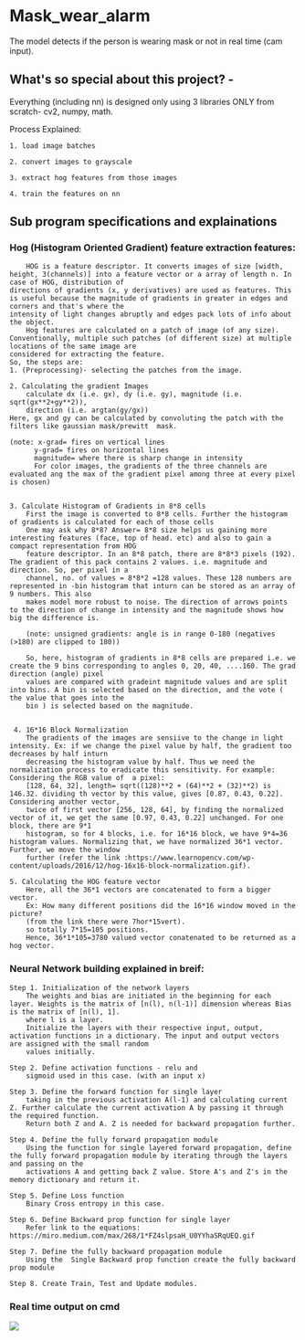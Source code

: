 # Mask_wear_alarm

The model detects if the person is wearing mask or not in real time (cam input).

## What's so special about this project? - 
Everything (including nn) is designed only using 3 libraries ONLY from scratch- cv2, numpy, math. 

Process Explained:

	1. load image batches
	
	2. convert images to grayscale
	
	3. extract hog features from those images
	
	4. train the features on nn

## Sub program specifications and explainations 

### Hog (Histogram Oriented Gradient) feature extraction features:

		HOG is a feature descriptor. It converts images of size [width, height, 3(channels)] into a feature vector or a array of length n. In case of HOG, distribution of
	directions of gradients (x, y derivatives) are used as features. This is useful because the magnitude of gradients in greater in edges and corners and that's where the
	intensity of light changes abruptly and edges pack lots of info about the object.
		Hog features are calculated on a patch of image (of any size). Conventionally, multiple such patches (of different size) at multiple locations of the same image are
	considered for extracting the feature. 
	So, the steps are: 
	1. (Preprocessing)- selecting the patches from the image. 
	
	2. Calculating the gradient Images
		calculate dx (i.e. gx), dy (i.e. gy), magnitude (i.e. sqrt(gx**2+gy**2)),
		direction (i.e. argtan(gy/gx))
	Here, gx and gy can be calculated by convoluting the patch with the filters like gaussian mask/prewitt  mask.
	
	(note: x-grad= fires on vertical lines
		  y-grad= fires on horizontal lines
		  magnitude= where there is sharp change in intensity
		  For color images, the gradients of the three channels are evaluated ang the max of the gradient pixel among three at every pixel is chosen)
		  
		  
	3. Calculate Histogram of Gradients in 8*8 cells
		First the image is converted to 8*8 cells. Further the histogram of gradients is calculated for each of those cells
		One may ask why 8*8? Answer= 8*8 size helps us gaining more interesting features (face, top of head. etc) and also to gain a compact representation from HOG
		feature descriptor. In an 8*8 patch, there are 8*8*3 pixels (192). The gradient of this pack contains 2 values. i.e. magnitude and direction. So, per pixel in a
		channel, no. of values = 8*8*2 =128 values. These 128 numbers are represented in -bin histogram that inturn can be stored as an array of 9 numbers. This also
		makes model more robust to noise. The direction of arrows points to the direction of change in intensity and the magnitude shows how big the difference is. 	
		
		(note: unsigned gradients: angle is in range 0-180 (negatives (>180) are clipped to 180))
		
		So, here, histogram of gradients in 8*8 cells are prepared i.e. we create the 9 bins corresponding to angles 0, 20, 40, ....160. The grad direction (angle) pixel
		values are compared with gradeint magnitude values and are split into bins. A bin is selected based on the direction, and the vote ( the value that goes into the
		bin ) is selected based on the magnitude.   


	 4. 16*16 Block Normalization
	 	The gradients of the images are sensiive to the change in light intensity. Ex: if we change the pixel value by half, the gradient too decreases by half inturn
		decreasing the histogram value by half. Thus we need the normalization process to eradicate this sensitivity. For example: Considering the RGB value of  a pixel:
		[128, 64, 32], length= sqrt((128)**2 + (64)**2 + (32)**2) is 146.32. dividing th vector by this value, gives [0.87, 0.43, 0.22]. Considering another vector,
		twice of first vector [256, 128, 64], by finding the normalized vector of it, we get the same [0.97, 0.43, 0.22] unchanged. For one block, there are 9*1
		histogram, so for 4 blocks, i.e. for 16*16 block, we have 9*4=36 histogram values. Normalizing that, we have normalized 36*1 vector. Further, we move the window
		further (refer the link :https://www.learnopencv.com/wp-content/uploads/2016/12/hog-16x16-block-normalization.gif). 

	5. Calculating the HOG feature vector
		Here, all the 36*1 vectors are concatenated to form a bigger vector.
		Ex: How many different positions did the 16*16 window moved in the picture?
		(from the link there were 7hor*15vert).
		so totally 7*15=105 positions.
		Hence, 36*1*105=3780 valued vector conatenated to be returned as a hog vector.
		
### Neural Network building explained in breif:

	Step 1. Initialization of the network layers
		The weights and bias are initiated in the beginning for each layer. Weights is the matrix of [n(l), n(l-1)] dimension whereas Bias is the matrix of [n(l), 1].
		where l is a layer. 
		Initialize the layers with their respective input, output, activation functions in a dictionary. The input and output vectors  are assigned with the small random
		values initially.

	Step 2. Define activation functions - relu and 
		sigmoid used in this case. (with an input x)

	Step 3. Define the forward function for single layer 
		taking in the previous activation A(l-1) and calculating current Z. Further calculate the current activation A by passing it through the required function.
		Return both Z and A. Z is needed for backward propagation further.

	Step 4. Define the fully forward propagation module
		Using the function for single layered forward propagation, define the fully forward propagation module by iterating through the layers and passing on the
		activations A and getting back Z value. Store A's and Z's in the memory dictionary and return it.

	Step 5. Define Loss function
		Binary Cross entropy in this case. 

	Step 6. Define Backward prop function for single layer
		Refer link to the equations: https://miro.medium.com/max/268/1*FZ4slpsaH_U0YYhaSRqUEQ.gif

	Step 7. Define the fully backward propagation module
		Using the  Single Backward prop function create the fully backward prop module

	Step 8. Create Train, Test and Update modules.

### Real time output on cmd
<img src=“https://github.com/Pruthviraj98/Mask_wear_alarm/blob/master/images/out.JPG”>
